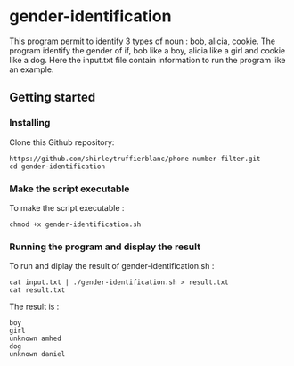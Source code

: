 # gender-identification
This program permit to identify 3 types of noun : bob, alicia, cookie. The program identify the gender of if, bob like a boy, alicia like a girl and cookie like a dog.
Here the input.txt file contain information to run the program like an example.

## Getting started
### Installing 

Clone this Github repository:
```
https://github.com/shirleytruffierblanc/phone-number-filter.git
cd gender-identification
```
### Make the script executable

To make the script executable :
```
chmod +x gender-identification.sh
```
### Running the program and display the result

To run and diplay the result of gender-identification.sh :

```
cat input.txt | ./gender-identification.sh > result.txt
cat result.txt
```
The result is : 
```
boy
girl
unknown amhed
dog
unknown daniel

```

